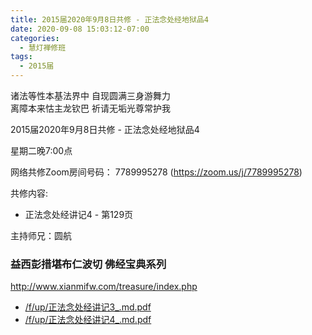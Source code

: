 ```yaml
---
title: 2015届2020年9月8日共修 - 正法念处经地狱品4
date: 2020-09-08 15:03:12-07:00
categories:
  - 慧灯禅修班
tags:
  - 2015届
---
```

诸法等性本基法界中 自现圆满三身游舞力  
离障本来怙主龙钦巴 祈请无垢光尊常护我  

2015届2020年9月8日共修 - 正法念处经地狱品4

星期二晚7:00点

网络共修Zoom房间号码： 7789995278 (<https://zoom.us/j/7789995278>)

共修内容: 

* 正法念处经讲记4 - 第129页

主持师兄：圆航

### 益西彭措堪布仁波切 佛经宝典系列
<http://www.xianmifw.com/treasure/index.php>

- [/f/up/正法念处经讲记3_.md.pdf](http://huidengchanxiu.net/hdv/f/up/正法念处经讲记3_.md.pdf)
- [/f/up/正法念处经讲记4_.md.pdf](http://huidengchanxiu.net/hdv/f/up/正法念处经讲记4_.md.pdf)
